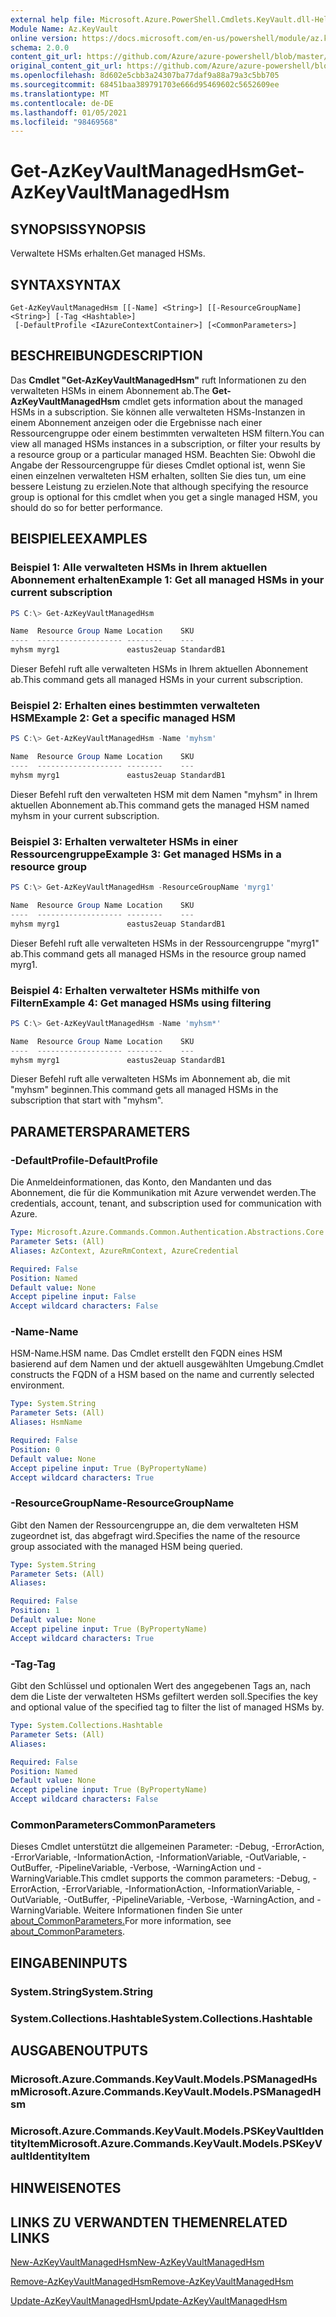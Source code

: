 ```yaml
---
external help file: Microsoft.Azure.PowerShell.Cmdlets.KeyVault.dll-Help.xml
Module Name: Az.KeyVault
online version: https://docs.microsoft.com/en-us/powershell/module/az.keyvault/get-azkeyvaultmanagedhsm
schema: 2.0.0
content_git_url: https://github.com/Azure/azure-powershell/blob/master/src/KeyVault/KeyVault/help/Get-AzKeyVaultManagedHsm.md
original_content_git_url: https://github.com/Azure/azure-powershell/blob/master/src/KeyVault/KeyVault/help/Get-AzKeyVaultManagedHsm.md
ms.openlocfilehash: 8d602e5cbb3a24307ba77daf9a88a79a3c5bb705
ms.sourcegitcommit: 68451baa389791703e666d95469602c5652609ee
ms.translationtype: MT
ms.contentlocale: de-DE
ms.lasthandoff: 01/05/2021
ms.locfileid: "98469568"
---
```

# <span data-ttu-id="5bebe-101">Get-AzKeyVaultManagedHsm</span><span class="sxs-lookup"><span data-stu-id="5bebe-101">Get-AzKeyVaultManagedHsm</span></span>

## <span data-ttu-id="5bebe-102">SYNOPSIS</span><span class="sxs-lookup"><span data-stu-id="5bebe-102">SYNOPSIS</span></span>
<span data-ttu-id="5bebe-103">Verwaltete HSMs erhalten.</span><span class="sxs-lookup"><span data-stu-id="5bebe-103">Get managed HSMs.</span></span>

## <span data-ttu-id="5bebe-104">SYNTAX</span><span class="sxs-lookup"><span data-stu-id="5bebe-104">SYNTAX</span></span>

```
Get-AzKeyVaultManagedHsm [[-Name] <String>] [[-ResourceGroupName] <String>] [-Tag <Hashtable>]
 [-DefaultProfile <IAzureContextContainer>] [<CommonParameters>]
```

## <span data-ttu-id="5bebe-105">BESCHREIBUNG</span><span class="sxs-lookup"><span data-stu-id="5bebe-105">DESCRIPTION</span></span>
<span data-ttu-id="5bebe-106">Das **Cmdlet "Get-AzKeyVaultManagedHsm"** ruft Informationen zu den verwalteten HSMs in einem Abonnement ab.</span><span class="sxs-lookup"><span data-stu-id="5bebe-106">The **Get-AzKeyVaultManagedHsm** cmdlet gets information about the managed HSMs in a subscription.</span></span> <span data-ttu-id="5bebe-107">Sie können alle verwalteten HSMs-Instanzen in einem Abonnement anzeigen oder die Ergebnisse nach einer Ressourcengruppe oder einem bestimmten verwalteten HSM filtern.</span><span class="sxs-lookup"><span data-stu-id="5bebe-107">You can view all managed HSMs instances in a subscription, or filter your results by a resource group or a particular managed HSM.</span></span>
<span data-ttu-id="5bebe-108">Beachten Sie: Obwohl die Angabe der Ressourcengruppe für dieses Cmdlet optional ist, wenn Sie einen einzelnen verwalteten HSM erhalten, sollten Sie dies tun, um eine bessere Leistung zu erzielen.</span><span class="sxs-lookup"><span data-stu-id="5bebe-108">Note that although specifying the resource group is optional for this cmdlet when you get a single managed HSM, you should do so for better performance.</span></span>

## <span data-ttu-id="5bebe-109">BEISPIELE</span><span class="sxs-lookup"><span data-stu-id="5bebe-109">EXAMPLES</span></span>

### <span data-ttu-id="5bebe-110">Beispiel 1: Alle verwalteten HSMs in Ihrem aktuellen Abonnement erhalten</span><span class="sxs-lookup"><span data-stu-id="5bebe-110">Example 1: Get all managed HSMs in your current subscription</span></span>
```powershell
PS C:\> Get-AzKeyVaultManagedHsm

Name  Resource Group Name Location    SKU
----  ------------------- --------    ---
myhsm myrg1               eastus2euap StandardB1
```

<span data-ttu-id="5bebe-111">Dieser Befehl ruft alle verwalteten HSMs in Ihrem aktuellen Abonnement ab.</span><span class="sxs-lookup"><span data-stu-id="5bebe-111">This command gets all managed HSMs in your current subscription.</span></span>

### <span data-ttu-id="5bebe-112">Beispiel 2: Erhalten eines bestimmten verwalteten HSM</span><span class="sxs-lookup"><span data-stu-id="5bebe-112">Example 2: Get a specific managed HSM</span></span>
```powershell
PS C:\> Get-AzKeyVaultManagedHsm -Name 'myhsm'

Name  Resource Group Name Location    SKU
----  ------------------- --------    ---
myhsm myrg1               eastus2euap StandardB1
```

<span data-ttu-id="5bebe-113">Dieser Befehl ruft den verwalteten HSM mit dem Namen "myhsm" in Ihrem aktuellen Abonnement ab.</span><span class="sxs-lookup"><span data-stu-id="5bebe-113">This command gets the managed HSM named myhsm in your current subscription.</span></span>

### <span data-ttu-id="5bebe-114">Beispiel 3: Erhalten verwalteter HSMs in einer Ressourcengruppe</span><span class="sxs-lookup"><span data-stu-id="5bebe-114">Example 3: Get managed HSMs in a resource group</span></span>
```powershell
PS C:\> Get-AzKeyVaultManagedHsm -ResourceGroupName 'myrg1'

Name  Resource Group Name Location    SKU
----  ------------------- --------    ---
myhsm myrg1               eastus2euap StandardB1
```

<span data-ttu-id="5bebe-115">Dieser Befehl ruft alle verwalteten HSMs in der Ressourcengruppe "myrg1" ab.</span><span class="sxs-lookup"><span data-stu-id="5bebe-115">This command gets all managed HSMs in the resource group named myrg1.</span></span>

### <span data-ttu-id="5bebe-116">Beispiel 4: Erhalten verwalteter HSMs mithilfe von Filtern</span><span class="sxs-lookup"><span data-stu-id="5bebe-116">Example 4: Get managed HSMs using filtering</span></span>
```powershell
PS C:\> Get-AzKeyVaultManagedHsm -Name 'myhsm*'

Name  Resource Group Name Location    SKU
----  ------------------- --------    ---
myhsm myrg1               eastus2euap StandardB1
```

<span data-ttu-id="5bebe-117">Dieser Befehl ruft alle verwalteten HSMs im Abonnement ab, die mit "myhsm" beginnen.</span><span class="sxs-lookup"><span data-stu-id="5bebe-117">This command gets all managed HSMs in the subscription that start with "myhsm".</span></span>

## <span data-ttu-id="5bebe-118">PARAMETERS</span><span class="sxs-lookup"><span data-stu-id="5bebe-118">PARAMETERS</span></span>

### <span data-ttu-id="5bebe-119">-DefaultProfile</span><span class="sxs-lookup"><span data-stu-id="5bebe-119">-DefaultProfile</span></span>
<span data-ttu-id="5bebe-120">Die Anmeldeinformationen, das Konto, den Mandanten und das Abonnement, die für die Kommunikation mit Azure verwendet werden.</span><span class="sxs-lookup"><span data-stu-id="5bebe-120">The credentials, account, tenant, and subscription used for communication with Azure.</span></span>

```yaml
Type: Microsoft.Azure.Commands.Common.Authentication.Abstractions.Core.IAzureContextContainer
Parameter Sets: (All)
Aliases: AzContext, AzureRmContext, AzureCredential

Required: False
Position: Named
Default value: None
Accept pipeline input: False
Accept wildcard characters: False
```

### <span data-ttu-id="5bebe-121">-Name</span><span class="sxs-lookup"><span data-stu-id="5bebe-121">-Name</span></span>
<span data-ttu-id="5bebe-122">HSM-Name.</span><span class="sxs-lookup"><span data-stu-id="5bebe-122">HSM name.</span></span> <span data-ttu-id="5bebe-123">Das Cmdlet erstellt den FQDN eines HSM basierend auf dem Namen und der aktuell ausgewählten Umgebung.</span><span class="sxs-lookup"><span data-stu-id="5bebe-123">Cmdlet constructs the FQDN of a HSM based on the name and currently selected environment.</span></span>

```yaml
Type: System.String
Parameter Sets: (All)
Aliases: HsmName

Required: False
Position: 0
Default value: None
Accept pipeline input: True (ByPropertyName)
Accept wildcard characters: True
```

### <span data-ttu-id="5bebe-124">-ResourceGroupName</span><span class="sxs-lookup"><span data-stu-id="5bebe-124">-ResourceGroupName</span></span>
<span data-ttu-id="5bebe-125">Gibt den Namen der Ressourcengruppe an, die dem verwalteten HSM zugeordnet ist, das abgefragt wird.</span><span class="sxs-lookup"><span data-stu-id="5bebe-125">Specifies the name of the resource group associated with the managed HSM being queried.</span></span>

```yaml
Type: System.String
Parameter Sets: (All)
Aliases:

Required: False
Position: 1
Default value: None
Accept pipeline input: True (ByPropertyName)
Accept wildcard characters: True
```

### <span data-ttu-id="5bebe-126">-Tag</span><span class="sxs-lookup"><span data-stu-id="5bebe-126">-Tag</span></span>
<span data-ttu-id="5bebe-127">Gibt den Schlüssel und optionalen Wert des angegebenen Tags an, nach dem die Liste der verwalteten HSMs gefiltert werden soll.</span><span class="sxs-lookup"><span data-stu-id="5bebe-127">Specifies the key and optional value of the specified tag to filter the list of managed HSMs by.</span></span>

```yaml
Type: System.Collections.Hashtable
Parameter Sets: (All)
Aliases:

Required: False
Position: Named
Default value: None
Accept pipeline input: True (ByPropertyName)
Accept wildcard characters: False
```

### <span data-ttu-id="5bebe-128">CommonParameters</span><span class="sxs-lookup"><span data-stu-id="5bebe-128">CommonParameters</span></span>
<span data-ttu-id="5bebe-129">Dieses Cmdlet unterstützt die allgemeinen Parameter: -Debug, -ErrorAction, -ErrorVariable, -InformationAction, -InformationVariable, -OutVariable, -OutBuffer, -PipelineVariable, -Verbose, -WarningAction und -WarningVariable.</span><span class="sxs-lookup"><span data-stu-id="5bebe-129">This cmdlet supports the common parameters: -Debug, -ErrorAction, -ErrorVariable, -InformationAction, -InformationVariable, -OutVariable, -OutBuffer, -PipelineVariable, -Verbose, -WarningAction, and -WarningVariable.</span></span> <span data-ttu-id="5bebe-130">Weitere Informationen finden Sie unter [about_CommonParameters.](http://go.microsoft.com/fwlink/?LinkID=113216)</span><span class="sxs-lookup"><span data-stu-id="5bebe-130">For more information, see [about_CommonParameters](http://go.microsoft.com/fwlink/?LinkID=113216).</span></span>

## <span data-ttu-id="5bebe-131">EINGABEN</span><span class="sxs-lookup"><span data-stu-id="5bebe-131">INPUTS</span></span>

### <span data-ttu-id="5bebe-132">System.String</span><span class="sxs-lookup"><span data-stu-id="5bebe-132">System.String</span></span>

### <span data-ttu-id="5bebe-133">System.Collections.Hashtable</span><span class="sxs-lookup"><span data-stu-id="5bebe-133">System.Collections.Hashtable</span></span>

## <span data-ttu-id="5bebe-134">AUSGABEN</span><span class="sxs-lookup"><span data-stu-id="5bebe-134">OUTPUTS</span></span>

### <span data-ttu-id="5bebe-135">Microsoft.Azure.Commands.KeyVault.Models.PSManagedHsm</span><span class="sxs-lookup"><span data-stu-id="5bebe-135">Microsoft.Azure.Commands.KeyVault.Models.PSManagedHsm</span></span>

### <span data-ttu-id="5bebe-136">Microsoft.Azure.Commands.KeyVault.Models.PSKeyVaultIdentityItem</span><span class="sxs-lookup"><span data-stu-id="5bebe-136">Microsoft.Azure.Commands.KeyVault.Models.PSKeyVaultIdentityItem</span></span>

## <span data-ttu-id="5bebe-137">HINWEISE</span><span class="sxs-lookup"><span data-stu-id="5bebe-137">NOTES</span></span>

## <span data-ttu-id="5bebe-138">LINKS ZU VERWANDTEN THEMEN</span><span class="sxs-lookup"><span data-stu-id="5bebe-138">RELATED LINKS</span></span>

[<span data-ttu-id="5bebe-139">New-AzKeyVaultManagedHsm</span><span class="sxs-lookup"><span data-stu-id="5bebe-139">New-AzKeyVaultManagedHsm</span></span>](./New-AzKeyVaultManagedHsm.md)

[<span data-ttu-id="5bebe-140">Remove-AzKeyVaultManagedHsm</span><span class="sxs-lookup"><span data-stu-id="5bebe-140">Remove-AzKeyVaultManagedHsm</span></span>](./Remove-AzKeyVaultManagedHsm.md)

[<span data-ttu-id="5bebe-141">Update-AzKeyVaultManagedHsm</span><span class="sxs-lookup"><span data-stu-id="5bebe-141">Update-AzKeyVaultManagedHsm</span></span>](./Update-AzKeyVaultManagedHsm.md)